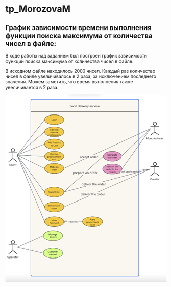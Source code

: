# tp_MorozovaM

## График зависимости времени выполнения функции поиска максимума от количества чисел в файле:
В ходе работы над заданием был построен график зависимости функции поиска максимума от количества чисел в файле. 

В исходном файле находилось 2000 чисел. Каждый раз количество чисел в файле увеличивалось в 2 раза, за исключением последнего значения. Можем заметить, что время выполнения также увеличивается в 2 раза.

![Picture](https://github.com/Mary-Cat-77/tp_MorozovaM/blob/main/Use_d.png)
